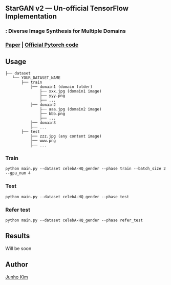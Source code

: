 ## StarGAN v2 &mdash; Un-official TensorFlow Implementation
### : Diverse Image Synthesis for Multiple Domains


### [Paper](https://arxiv.org/abs/1912.01865) | [Official Pytorch code](https://github.com/clovaai/stargan-v2)

## Usage
```
├── dataset
   └── YOUR_DATASET_NAME
       ├── train
           ├── domain1 (domain folder)
               ├── xxx.jpg (domain1 image)
               ├── yyy.png
               ├── ...
           ├── domain2
               ├── aaa.jpg (domain2 image)
               ├── bbb.png
               ├── ...
           ├── domain3
           ├── ...
       ├── test
           ├── zzz.jpg (any content image)
           ├── www.png
           ├── ...
```

### Train
```
python main.py --dataset celebA-HQ_gender --phase train --batch_size 2 --gpu_num 4
```

### Test
```
python main.py --dataset celebA-HQ_gender --phase test
```

### Refer test
```
python main.py --dataset celebA-HQ_gender --phase refer_test
```

## Results
Will be soon

## Author
[Junho Kim](http://bit.ly/jhkim_ai)
